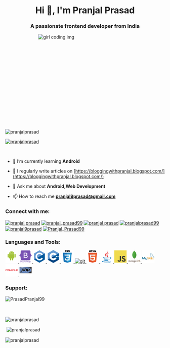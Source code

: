 <h1 align="center">Hi 👋, I'm Pranjal Prasad</h1>
<h3 align="center">A passionate frontend developer from India</h3>
<!--<img align="right" alt="Coding" width="400" src="https://cdn.dribbble.com/users/2646423/screenshots/5507196/computer.gif">-->

<img align="right" src="https://miro.medium.com/max/1600/0*K2WLMTExLyida7OR.gif" width="400" height="300" alt="girl coding img" >
<br>

<br>
<br>
<p align="left"> <img src="https://komarev.com/ghpvc/?username=pranjalprasad&label=Profile%20views&color=0e75b6&style=flat" alt="pranjalprasad" /> </p>

<p align="left"> <a href="https://github.com/ryo-ma/github-profile-trophy"><img src="https://github-profile-trophy.vercel.app/?username=pranjalprasad" alt="pranjalprasad" /></a> </p>

<p align="left"> <a href="https://twitter.com/" target="blank"><img src="https://img.shields.io/twitter/follow/?logo=twitter&style=for-the-badge" alt="" /></a> </p>

- 🌱 I’m currently learning **Android**

- 📝 I regularly write articles on [https://bloggingwithpranjal.blogspot.com/](https://bloggingwithpranjal.blogspot.com/)

- 💬 Ask me about **Android,Web Development**

- 📫 How to reach me **pranjal9prasad@gmail.com**

<h3 align="left">Connect with me:</h3>
<p align="left">
<a href="https://linkedin.com/in/pranjal prasad" target="blank"><img align="center" src="https://raw.githubusercontent.com/rahuldkjain/github-profile-readme-generator/master/src/images/icons/Social/linked-in-alt.svg" alt="pranjal prasad" height="30" width="40" /></a>
<a href="https://instagram.com/pranjal_prasad99" target="blank"><img align="center" src="https://raw.githubusercontent.com/rahuldkjain/github-profile-readme-generator/master/src/images/icons/Social/instagram.svg" alt="pranjal_prasad99" height="30" width="40" /></a>
<a href="https://www.hackerrank.com/pranjal prasad" target="blank"><img align="center" src="https://raw.githubusercontent.com/rahuldkjain/github-profile-readme-generator/master/src/images/icons/Social/hackerrank.svg" alt="pranjal prasad" height="30" width="40" /></a>
<a href="https://www.leetcode.com/pranjalprasad99" target="blank"><img align="center" src="https://raw.githubusercontent.com/rahuldkjain/github-profile-readme-generator/master/src/images/icons/Social/leet-code.svg" alt="pranjalprasad99" height="30" width="40" /></a>
<a href="https://auth.geeksforgeeks.org/user/pranjal9prasad" target="blank"><img align="center" src="https://raw.githubusercontent.com/rahuldkjain/github-profile-readme-generator/master/src/images/icons/Social/geeks-for-geeks.svg" alt="pranjal9prasad" height="30" width="40" /></a>
<a href="https://discord.gg/Pranjal_Prasad99" target="blank"><img align="center" src="https://raw.githubusercontent.com/rahuldkjain/github-profile-readme-generator/master/src/images/icons/Social/discord.svg" alt="Pranjal_Prasad99" height="30" width="40" /></a>
</p>

<h3 align="left">Languages and Tools:</h3>
<p align="left"> <a href="https://developer.android.com" target="_blank" rel="noreferrer"> <img src="https://raw.githubusercontent.com/devicons/devicon/master/icons/android/android-original-wordmark.svg" alt="android" width="40" height="40"/> </a> <a href="https://getbootstrap.com" target="_blank" rel="noreferrer"> <img src="https://raw.githubusercontent.com/devicons/devicon/master/icons/bootstrap/bootstrap-plain-wordmark.svg" alt="bootstrap" width="40" height="40"/> </a> <a href="https://www.cprogramming.com/" target="_blank" rel="noreferrer"> <img src="https://raw.githubusercontent.com/devicons/devicon/master/icons/c/c-original.svg" alt="c" width="40" height="40"/> </a> <a href="https://www.w3schools.com/cpp/" target="_blank" rel="noreferrer"> <img src="https://raw.githubusercontent.com/devicons/devicon/master/icons/cplusplus/cplusplus-original.svg" alt="cplusplus" width="40" height="40"/> </a> <a href="https://www.w3schools.com/css/" target="_blank" rel="noreferrer"> <img src="https://raw.githubusercontent.com/devicons/devicon/master/icons/css3/css3-original-wordmark.svg" alt="css3" width="40" height="40"/> </a> <a href="https://git-scm.com/" target="_blank" rel="noreferrer"> <img src="https://www.vectorlogo.zone/logos/git-scm/git-scm-icon.svg" alt="git" width="40" height="40"/> </a> <a href="https://www.w3.org/html/" target="_blank" rel="noreferrer"> <img src="https://raw.githubusercontent.com/devicons/devicon/master/icons/html5/html5-original-wordmark.svg" alt="html5" width="40" height="40"/> </a> <a href="https://www.java.com" target="_blank" rel="noreferrer"> <img src="https://raw.githubusercontent.com/devicons/devicon/master/icons/java/java-original.svg" alt="java" width="40" height="40"/> </a> <a href="https://developer.mozilla.org/en-US/docs/Web/JavaScript" target="_blank" rel="noreferrer"> <img src="https://raw.githubusercontent.com/devicons/devicon/master/icons/javascript/javascript-original.svg" alt="javascript" width="40" height="40"/> </a> <a href="https://www.mongodb.com/" target="_blank" rel="noreferrer"> <img src="https://raw.githubusercontent.com/devicons/devicon/master/icons/mongodb/mongodb-original-wordmark.svg" alt="mongodb" width="40" height="40"/> </a> <a href="https://www.mysql.com/" target="_blank" rel="noreferrer"> <img src="https://raw.githubusercontent.com/devicons/devicon/master/icons/mysql/mysql-original-wordmark.svg" alt="mysql" width="40" height="40"/> </a> <a href="https://www.oracle.com/" target="_blank" rel="noreferrer"> <img src="https://raw.githubusercontent.com/devicons/devicon/master/icons/oracle/oracle-original.svg" alt="oracle" width="40" height="40"/> </a> <a href="https://www.php.net" target="_blank" rel="noreferrer"> <img src="https://raw.githubusercontent.com/devicons/devicon/master/icons/php/php-original.svg" alt="php" width="40" height="40"/> </a> </p>

<h3 align="left">Support:</h3>
<p><a href="https://ko-fi.com/PrasadPranjal99"> <img align="left" src="https://cdn.ko-fi.com/cdn/kofi3.png?v=3" height="50" width="210" alt="PrasadPranjal99" /></a></p><br><br>
<br>

<p><img align="left" src="https://github-readme-stats.vercel.app/api/top-langs?username=pranjalprasad&show_icons=true&locale=en&layout=compact" alt="pranjalprasad" /></p>
<br>
<p>&nbsp;<img align="center" src="https://github-readme-stats.vercel.app/api?username=pranjalprasad&show_icons=true&locale=en" alt="pranjalprasad" /></p>

<p><img align="center" src="https://github-readme-streak-stats.herokuapp.com/?user=pranjalprasad&" alt="pranjalprasad" /></p>
